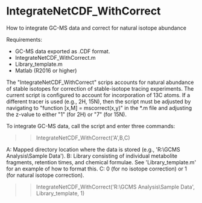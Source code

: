 # IntegrateNetCDF_WithCorrect
How to integrate GC-MS data and correct for natural isotope abundance

Requirements:
- GC-MS data exported as .CDF format.
- IntegrateNetCDF_WithCorrect.m
- Library_template.m
- Matlab (R2016 or higher)

The "IntegrateNetCDF_WithCorrect" scrips accounts for natural abundance of stable isotopes for correction of stable-isotope tracing experiments. The current script is configured to account for incorporation of 13C atoms. If a different tracer is used (e.g., 2H, 15N), then the script must be adjusted by navigating to "function [x,M] = mscorrect(x,y)" in the *.m file and adjusting the z-value to either  "1" (for 2H) or "7" (for 15N).

To integrate GC-MS data, call the script and enter three commands:

>>IntegrateNetCDF_WithCorrect('A',B,C)

A: Mapped directory location where the data is stored (e.g., 'R:\GCMS Analysis\Sample Data').
B: Library consisting of individual metabolite fragments, retention times, and chemical formulae. See 'Library_template.m' for an example of how to format this.
C: 0 (for no isotope correction) or 1 (for natural isotope correction).

>>IntegrateNetCDF_WithCorrect('R:\GCMS Analysis\Sample Data', Library_template, 1)

